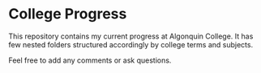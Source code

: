 # College Progress
This repository contains my current progress at Algonquin College. It has few nested folders structured accordingly by college terms and subjects.

Feel free to add any comments or ask questions.
